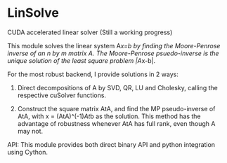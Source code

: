 # LinSolve
CUDA accelerated linear solver (Still a working progress)

This module solves the linear system A*x=b by finding the Moore-Penrose inverse of an n by m matrix A. 
The Moore-Penrose psuedo-inverse is the unique solution of the least square problem 
|A*x-b|. 

For the most robust backend, I provide solutions in 2 ways:
1. Direct decompositions of A by SVD, QR, LU and Cholesky, calling the respective cuSolver functions. 

2. Construct the square matrix AtA, and find the MP pseudo-inverse of AtA, with x = (AtA)^(-1)*At*b as the solution. This method has the advantage of robustness whenever AtA has full rank, even though A may not. 


API:
This module provides both direct binary API and python integration using Cython. 

